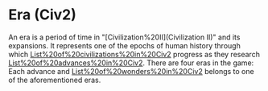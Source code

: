 # Era (Civ2)

An era is a period of time in "[Civilization%20II](Civilization II)" and its expansions. It represents one of the epochs of human history through which [List%20of%20civilizations%20in%20Civ2](civilizations) progress as they research [List%20of%20advances%20in%20Civ2](advances). There are four eras in the game:
Each advance and [List%20of%20wonders%20in%20Civ2](wonder) belongs to one of the aforementioned eras.